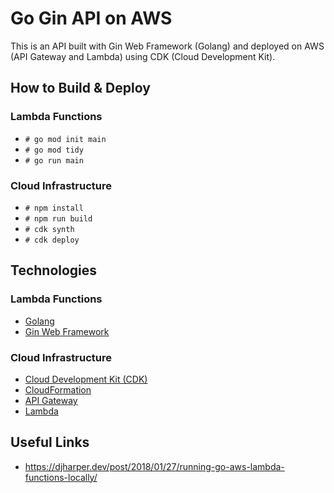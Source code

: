 # Go Gin API on AWS

This is an API built with Gin Web Framework (Golang) and deployed on AWS (API Gateway and Lambda) using CDK (Cloud Development Kit).

## How to Build & Deploy

### Lambda Functions

- `# go mod init main`
- `# go mod tidy`
- `# go run main`

### Cloud Infrastructure

- `# npm install`
- `# npm run build`
- `# cdk synth`
- `# cdk deploy`

## Technologies

### Lambda Functions

- [Golang](https://go.dev)
- [Gin Web Framework](https://github.com/gin-gonic/gin)

### Cloud Infrastructure

- [Cloud Development Kit (CDK)](https://docs.aws.amazon.com/cdk/v2/guide/home.html)
- [CloudFormation](https://aws.amazon.com/cloudformation/)
- [API Gateway](https://aws.amazon.com/api-gateway)
- [Lambda](https://aws.amazon.com/lambda)


## Useful Links
- https://djharper.dev/post/2018/01/27/running-go-aws-lambda-functions-locally/
